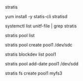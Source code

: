 stratis

yum install -y statis-cli stratisd

systemctl list unitf-file | grep stratis

stratis pool list

stratis pool create pool1 /dev/sdc

stratis blockdev list pool1

stratis pool add-date pool1 /dev/sdd

stratis fs create pool1 myfs3
